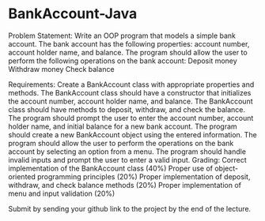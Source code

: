 # BankAccount-Java
Problem Statement:
Write an OOP program that models a simple bank account. The bank account has the following properties: account number, account holder name, and balance. The program should allow the user to perform the following operations on the bank account:
Deposit money
Withdraw money
Check balance

Requirements:
Create a BankAccount class with appropriate properties and methods.
The BankAccount class should have a constructor that initializes the account number, account holder name, and balance.
The BankAccount class should have methods to deposit, withdraw, and check the balance.
The program should prompt the user to enter the account number, account holder name, and initial balance for a new bank account.
The program should create a new BankAccount object using the entered information.
The program should allow the user to perform the operations on the bank account by selecting an option from a menu.
The program should handle invalid inputs and prompt the user to enter a valid input.
Grading:
Correct implementation of the BankAccount class (40%)
Proper use of object-oriented programming principles (20%)
Proper implementation of deposit, withdraw, and check balance methods (20%)
Proper implementation of menu and input validation (20%)

Submit by sending your github link to the project by the end of the lecture.
